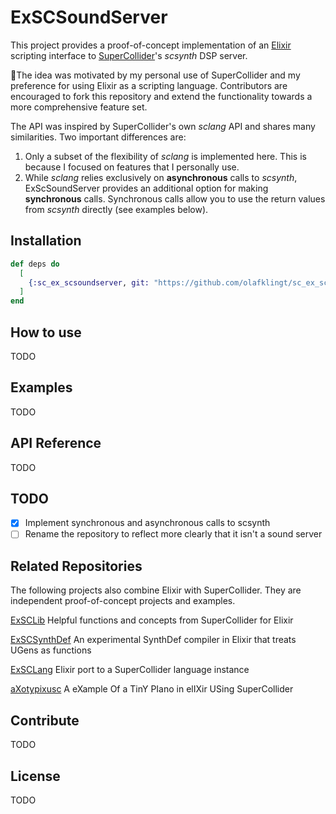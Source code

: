 # ExSCSoundServer

This project provides a proof-of-concept implementation of an [Elixir](https://elixir-lang.org/) scripting interface to [SuperCollider](https://supercollider.github.io/)'s *scsynth* DSP server.

🌴The idea was motivated by my personal use of SuperCollider and my preference for using Elixir as a scripting language. Contributors are encouraged to fork this repository and extend the functionality towards a more comprehensive feature set.

The API was inspired by SuperCollider's own *sclang* API and shares many similarities. Two important differences are:
1. Only a subset of the flexibility of *sclang* is implemented here. This is because I focused on features that I personally use.
2. While *sclang* relies exclusively on **asynchronous** calls to *scsynth*, ExScSoundServer provides an additional option for making **synchronous** calls. Synchronous calls allow you to use the return values from *scsynth* directly (see examples below).


## Installation

```elixir
def deps do
  [
    {:sc_ex_scsoundserver, git: "https://github.com/olafklingt/sc_ex_scsoundserver"}
  ]
end
```

## How to use

TODO

## Examples

TODO

## API Reference

TODO

## TODO

- [x] Implement synchronous and asynchronous calls to scsynth
- [ ] Rename the repository to reflect more clearly that it isn't a sound server

## Related Repositories

The following projects also combine Elixir with SuperCollider. They are independent proof-of-concept projects and examples.

[ExSCLib](https://github.com/olafklingt/sc_ex_lib)
Helpful functions and concepts from SuperCollider for Elixir

[ExSCSynthDef](https://github.com/olafklingt/sc_ex_synthdef)
An experimental SynthDef compiler in Elixir that treats UGens as functions

[ExSCLang](https://github.com/olafklingt/sc_ex_sclang)
Elixir port to a SuperCollider language instance

[aXotypixusc](https://github.com/olafklingt/axotypixusc)
A eXample Of a TinY PIano in elIXir USing SuperCollider


## Contribute

TODO

## License

TODO
